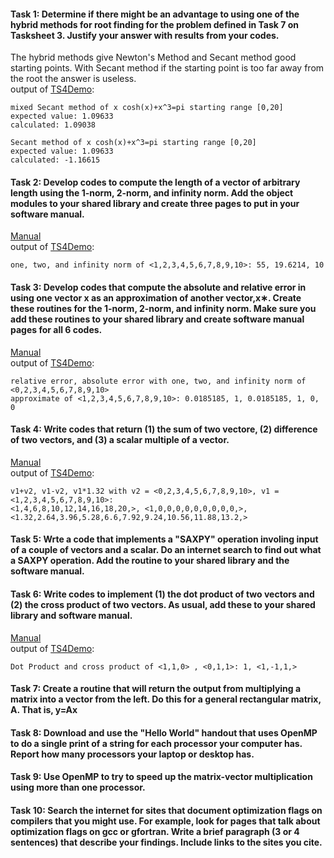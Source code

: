 #### Task 1: Determine if there might be an advantage to using one of the hybrid methods for root finding for the problem defined in Task 7 on Tasksheet 3. Justify your answer with results from your codes.  
The hybrid methods give Newton's Method and Secant method good starting points. With Secant method if the starting point is too far away from the root the answer is useless.  
output of [TS4Demo](https://gftbs.github.io/src/TS4Demo.cpp):  

    mixed Secant method of x cosh(x)+x^3=pi starting range [0,20]
    expected value: 1.09633
    calculated: 1.09038

    Secant method of x cosh(x)+x^3=pi starting range [0,20]
    expected value: 1.09633
    calculated: -1.16615


  
  
#### Task 2: Develop codes to compute the length of a vector of arbitrary length using the 1-norm, 2-norm, and infinity norm. Add the object modules to your shared library and create three pages to put in your software manual.  
[Manual](https://gftbs.github.io/Software_Manual/toc)  
output of [TS4Demo](https://gftbs.github.io/src/TS4Demo.cpp):  

    one, two, and infinity norm of <1,2,3,4,5,6,7,8,9,10>: 55, 19.6214, 10

#### Task 3: Develop codes that compute the absolute and relative error in using one vector x as an approximation of another vector,x∗. Create these routines for the 1-norm, 2-norm, and infinity norm. Make sure you add these routines to your shared library and create software manual pages for all 6 codes.  
[Manual](https://gftbs.github.io/Software_Manual/toc)  
output of [TS4Demo](https://gftbs.github.io/src/TS4Demo.cpp): 

    relative error, absolute error with one, two, and infinity norm of <0,2,3,4,5,6,7,8,9,10>
    approximate of <1,2,3,4,5,6,7,8,9,10>: 0.0185185, 1, 0.0185185, 1, 0, 0

#### Task 4: Write codes that return (1) the sum of two vectore, (2) difference of two vectors, and (3) a scalar multiple of a vector.  

[Manual](https://gftbs.github.io/Software_Manual/toc)  
output of [TS4Demo](https://gftbs.github.io/src/TS4Demo.cpp): 

    v1+v2, v1-v2, v1*1.32 with v2 = <0,2,3,4,5,6,7,8,9,10>, v1 = <1,2,3,4,5,6,7,8,9,10>:
    <1,4,6,8,10,12,14,16,18,20,>, <1,0,0,0,0,0,0,0,0,0,>, <1.32,2.64,3.96,5.28,6.6,7.92,9.24,10.56,11.88,13.2,>  
#### Task 5: Wrte a code that implements a "SAXPY" operation involing input of a couple of vectors and a scalar. Do an internet search to find out what a SAXPY operation. Add the routine to your shared library and the software manual.  

#### Task 6: Write codes to implement (1) the dot product of two vectors and (2) the cross product of two vectors. As usual, add these to your shared library and software manual.  

[Manual](https://gftbs.github.io/Software_Manual/toc)  
output of [TS4Demo](https://gftbs.github.io/src/TS4Demo.cpp): 

    Dot Product and cross product of <1,1,0> , <0,1,1>: 1, <1,-1,1,>
#### Task 7: Create a routine that will return the output from multiplying a matrix into a vector from the left. Do this for a general rectangular matrix, A. That is, y=Ax  

#### Task 8: Download and use the "Hello World" handout that uses OpenMP to do a single print of a string for each processor your computer has. Report how many processors your laptop or desktop has.  

#### Task 9: Use OpenMP to try to speed up the matrix-vector multiplication using more than one processor.  

#### Task 10: Search the internet for sites that document optimization flags on compilers that you might use. For example, look for pages that talk about optimization flags on gcc or gfortran. Write a brief paragraph (3 or 4 sentences) that describe your findings. Include links to the sites you cite.  

